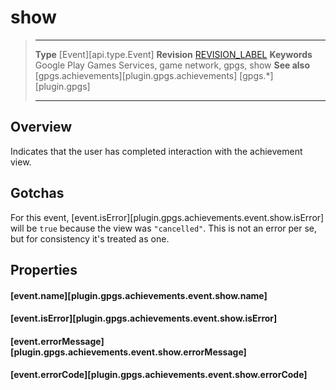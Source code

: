 # show

> --------------------- ------------------------------------------------------------------------------------------
> __Type__              [Event][api.type.Event]
> __Revision__          [REVISION_LABEL](REVISION_URL)
> __Keywords__          Google Play Games Services, game network, gpgs, show
> __See also__          [gpgs.achievements][plugin.gpgs.achievements]
>                       [gpgs.*][plugin.gpgs]
> --------------------- ------------------------------------------------------------------------------------------

## Overview

Indicates that the user has completed interaction with the achievement view.

## Gotchas

For this event, [event.isError][plugin.gpgs.achievements.event.show.isError] will be `true` because the view was `"cancelled"`. This is not an error per se, but for consistency it's treated as one.


## Properties

#### [event.name][plugin.gpgs.achievements.event.show.name]

#### [event.isError][plugin.gpgs.achievements.event.show.isError]

#### [event.errorMessage][plugin.gpgs.achievements.event.show.errorMessage]

#### [event.errorCode][plugin.gpgs.achievements.event.show.errorCode]